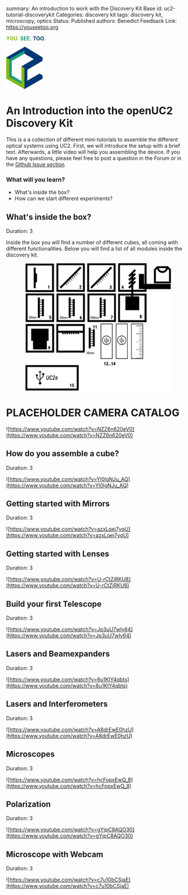 


summary: An introduction to work with the Discovery Kit Base
id: uc2-tutorial-discoverykit
Categories: discovery kit
tags: discovery kit, microscopy, optics
Status: Published
authors: Benedict
Feedback Link: https://youseetoo.org


<span style="color:#85B918"> __YOU\.__ </span> <span style="color:#000000"> </span>
<span style="color:#1F9C7C"> __SEE\.__ </span> <span style="color:#000000"> </span>
<span style="color:#023773"> __TOO\.__ </span>

<p align="left">
<img src="./assets/UC2_LOGO.png" width="100">
</p>



# An Introduction into the openUC2 Discovery Kit
<!----------------------------------------->

This is a a collection of different mini-tutorials to assemble the different optical systems using UC2. First, we will introduce the setup with a brief text. Afterwards, a little video will help you assembling the device. If you have any questions, please feel free to post a question in the Forum or in the [Github Issue section](https://github.com/openUC2/UC2-GIT/issues/new).

### What will you learn?
- What's inside the box?
- How can we start different experiments?

<!----------------------------------------->
## What's inside the box?
Duration: 3

Inside the box you will find a number of different cubes, all coming with different functionalities. Below you will find a list of all modules inside the discovery kit.

<p align="center">
<img src="./assets/DISCOVERY_BASE/01_DiscoveryKitBase.png" width="400">
</p>

# PLACEHOLDER CAMERA CATALOG

![https://www.youtube.com/watch?v=NZZ6n620eV0](https://www.youtube.com/watch?v=NZZ6n620eV0)



<!----------------------------------------->
## How do you assemble a cube?
Duration: 3

![https://www.youtube.com/watch?v=Yl0lgNJu_AQ](https://www.youtube.com/watch?v=Yl0lgNJu_AQ)


<!----------------------------------------->
## Getting started with Mirrors
Duration: 3

![https://www.youtube.com/watch?v=azxLqej7yqU](https://www.youtube.com/watch?v=azxLqej7yqU)



<!----------------------------------------->
## Getting started with Lenses
Duration: 3

![https://www.youtube.com/watch?v=U-rCtZjRKU8](https://www.youtube.com/watch?v=U-rCtZjRKU8)


<!----------------------------------------->
## Build your first Telescope
Duration: 3

![https://www.youtube.com/watch?v=Jp3uU7wly64](https://www.youtube.com/watch?v=Jp3uU7wly64)


<!----------------------------------------->
## Lasers and Beamexpanders
Duration: 3

![https://www.youtube.com/watch?v=6u1KIY4qbts](https://www.youtube.com/watch?v=6u1KIY4qbts)



<!----------------------------------------->
## Lasers and Interferometers
Duration: 3

![https://www.youtube.com/watch?v=A8drEwE0hzU](https://www.youtube.com/watch?v=A8drEwE0hzU)



<!----------------------------------------->
## Microscopes
Duration: 3

![https://www.youtube.com/watch?v=hcFopxEwQ_8](https://www.youtube.com/watch?v=hcFopxEwQ_8)


<!----------------------------------------->
## Polarization
Duration: 3

![https://www.youtube.com/watch?v=gYjpC8AQO30](https://www.youtube.com/watch?v=gYjpC8AQO30)


<!----------------------------------------->
## Microscope with Webcam
Duration: 3

![https://www.youtube.com/watch?v=c7u10bCSjaE](https://www.youtube.com/watch?v=c7u10bCSjaE)
